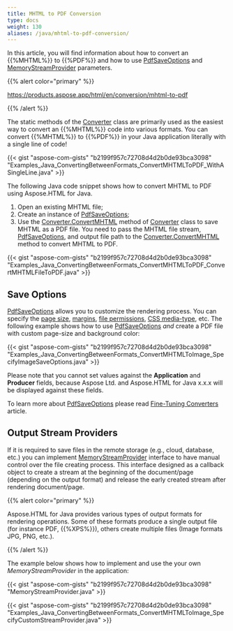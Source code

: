 ```yaml
---
title: MHTML to PDF Conversion
type: docs
weight: 130
aliases: /java/mhtml-to-pdf-conversion/
---
```


In this article, you will find information about how to convert an {{%MHTML%}} to {{%PDF%}} and how to use [PdfSaveOptions](https://apireference.aspose.com/html/java/com.aspose.html.saving/pdfsaveoptions) and [MemoryStreamProvider](https://apireference.aspose.com/html/java/com.aspose.html/package-frame) parameters.

{{% alert color="primary" %}} 

<https://products.aspose.app/html/en/conversion/mhtml-to-pdf>

{{% /alert %}} 

The static methods of the [Converter](https://apireference.aspose.com/html/java/com.aspose.html.converters/converter) class are primarily used as the easiest way to convert an {{%MHTML%}} code into various formats. You can convert {{%MHTML%}} to {{%PDF%}} in your Java application literally with a single line of code!

{{< gist "aspose-com-gists" "b2199f957c72708d4d2b0de93bca3098" "Examples_Java_ConvertingBetweenFormats_ConvertMHTMLToPDF_WithASingleLine.java" >}}

The following Java code snippet shows how to convert MHTML to PDF using Aspose.HTML for Java.

1. Open an existing MHTML file;
1. Create an instance of [PdfSaveOptions](https://apireference.aspose.com/html/java/com.aspose.html.saving/pdfsaveoptions);
1. Use the [Converter.ConvertMHTML](https://apireference.aspose.com/html/java/com.aspose.html.converters.converter/convertmhtml/methods/9) method of [Converter](https://apireference.aspose.com/html/java/com.aspose.html.converters/converter) class to save MHTML as a PDF file. You need to pass the MHTML file stream, [PdfSaveOptions](https://apireference.aspose.com/html/java/com.aspose.html.saving/pdfsaveoptionsQ), and output file path to the [Converter.ConvertMHTML](https://apireference.aspose.com/html/java/com.aspose.html.converters.converter/convertmhtml/methods/9) method to convert MHTML to PDF.

{{< gist "aspose-com-gists" "b2199f957c72708d4d2b0de93bca3098" "Examples_Java_ConvertingBetweenFormats_ConvertMHTMLToPDF_ConvertMHTMLFileToPDF.java" >}}
## **Save Options** ## 
[PdfSaveOptions](https://apireference.aspose.com/html/java/com.aspose.html.saving/pdfsaveoptions) allows you to customize the rendering process. You can specify the [page size](https://apireference.aspose.com/html/java/com.aspose.html.rendering/RenderingOptions#getPageSetup--), [margins](https://apireference.aspose.com/html/java/com.aspose.html.drawing/Page#getMargin--), [file permissions](https://apireference.aspose.com/html/java/com.aspose.html.rendering.pdf.encryption/pdfencryptioninfo), [CSS media-type](https://apireference.aspose.com/html/java/com.aspose.html.rendering/MediaType), etc. The following example shows how to use [PdfSaveOptions](https://apireference.aspose.com/html/java/com.aspose.html.saving/pdfsaveoptions) *and* create a PDF file with custom page-size and background color:

{{< gist "aspose-com-gists" "b2199f957c72708d4d2b0de93bca3098" "Examples_Java_ConvertingBetweenFormats_ConvertMHTMLToImage_SpecifyImageSaveOptions.java" >}}

Please note that you cannot set values against the **Application** and **Producer** fields, because Aspose Ltd. and Aspose.HTML for Java x.x.x will be displayed against these fields.

To learn more about [PdfSaveOptions](https://apireference.aspose.com/html/java/com.aspose.html.saving/pdfsaveoptions) please read [Fine-Tuning Converters](/html/java/fine-tuning-converters/) article.
## **Output Stream Providers** ## 
If it is required to save files in the remote storage (e.g., cloud, database, etc.) you can implement [MemoryStreamProvider](https://apireference.aspose.com/html/java/com.aspose.html/package-frame) interface to have manual control over the file creating process. This interface designed as a callback object to create a stream at the beginning of the document/page (depending on the output format) and release the early created stream after rendering document/page.

{{% alert color="primary" %}} 

Aspose.HTML for Java provides various types of output formats for rendering operations. Some of these formats produce a single output file (for instance PDF, {{%XPS%}}), others create multiple files (Image formats JPG, PNG, etc.).

{{% /alert %}} 

The example below shows how to implement and use the your own *MemoryStreamProvider* in the application:

{{< gist "aspose-com-gists" "b2199f957c72708d4d2b0de93bca3098" "MemoryStreamProvider.java" >}}

{{< gist "aspose-com-gists" "b2199f957c72708d4d2b0de93bca3098" "Examples_Java_ConvertingBetweenFormats_ConvertMHTMLToImage_SpecifyCustomStreamProvider.java" >}}



